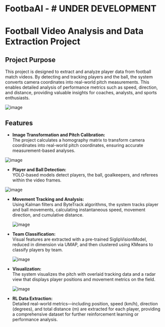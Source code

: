 # FootbaAI - # UNDER DEVELOPMENT
 

# Football Video Analysis and Data Extraction Project

## Project Purpose

This project is designed to extract and analyze player data from football match videos. By detecting and tracking players and the ball, the system converts camera coordinates into real-world pitch measurements. This enables detailed analysis of performance metrics such as speed, direction, and distance, providing valuable insights for coaches, analysts, and sports enthusiasts.

![image](https://github.com/user-attachments/assets/0b7b8622-8a57-42ed-980c-1b74488c2d13)


## Features

- **Image Transformation and Pitch Calibration:**  
  The project calculates a homography matrix to transform camera coordinates into real-world pitch coordinates, ensuring accurate measurement-based analyses.
  
 ![image](https://github.com/user-attachments/assets/0660058c-26b3-401c-bf88-45610be35ffa)

- **Player and Ball Detection:**  
  YOLO-based models detect players, the ball, goalkeepers, and referees within the video frames.
  
 ![image](https://github.com/user-attachments/assets/070eb0cb-5ce1-45fd-8e2c-37e2d1207576)

- **Movement Tracking and Analysis:**  
  Using Kalman filters and ByteTrack algorithms, the system tracks player and ball movements, calculating instantaneous speed, movement direction, and cumulative distance.

  ![image](https://github.com/user-attachments/assets/3f92fd35-0f9b-457e-914c-23d855353c3d)

- **Team Classification:**  
  Visual features are extracted with a pre-trained SiglipVisionModel, reduced in dimension via UMAP, and then clustered using KMeans to classify players by team.

  ![image](https://github.com/user-attachments/assets/bb2b959a-53b2-4ea1-9f56-83d8b9ccfe2d)

- **Visualization:**  
  The system visualizes the pitch with overlaid tracking data and a radar view that displays player positions and movement metrics on the field.

  ![image](https://github.com/user-attachments/assets/cf219d8a-54ca-4b86-b4fe-d414c88c55fe)

- **RL Data Extraction:**  
  Detailed real-world metrics—including position, speed (km/h), direction (degrees), and total distance (m) are extracted for each player, providing a comprehensive dataset for further reinforcement learning or performance analysis.
